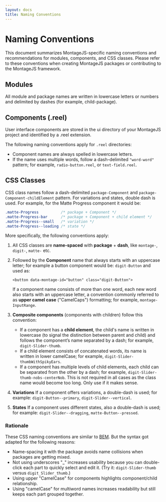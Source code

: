 ```yaml
---
layout: docs
title: Naming Conventions
---
```


# Naming Conventions

This document summarizes MontageJS-specific naming conventions and recommendations for modules, components, and CSS classes. Please refer to these conventions when creating MontageJS packages or contributing to the MontageJS framework.

## Modules

All module and package names are written in lowercase letters or numbers and delimited by dashes (for example, child-package).

## Components (.reel)
User interface components are stored in the ui directory of your MontageJS project and identified by a .reel extension. 

The following naming conventions apply for `.reel` directories:

* Component names are always spelled in lowercase letters.
* If the name uses multiple words, follow a dash-delimited `"word-word"` pattern; for example, `radio-button.reel`, or `text-field.reel`.


## CSS Classes

CSS class names follow a dash-delimited `package-Component` and `package-Component-childElement` pattern. For variations and states, double dash is used. For example, for the Matte Progress component it would be:

```css
.matte-Progress          /* package + Component */
.matte-Progress-bar      /* package + Component + child element */
.matte-Progress--small   /* variation */
.matte-Progress--loading /* state */
```

More specifically, the following conventions apply:

1. All CSS classes are **name-spaced** with **package** + **dash**, like `montage-`, `digit-`, `matte-` etc.
2. Followed by the **Component** name that always starts with an uppercase letter; for example a button component would be: `digit-Button` and used as: 

    ```
    <button data-montage-id="button" class="digit-Button">
    ```

    If a component name consists of more than one word, each new word also starts with an uppercase letter, a convention commonly  referred to as **upper camel case** ("CamelCaps") formatting; for example, `montage-InputRange`.
    
3. **Composite components** (components with children) follow this convention:
    * If a component has a **child element**, the child's name is written in lowercase (to signal the distinction between parent and child) and follows the component’s name separated by a dash; for example, `digit-Slider-thumb`.
    * If a child element consists of concatenated words, its name is written in lower camelCase; for example, `digit-Slider-thumbWithSpikyEars`.
    * If a component has multiple levels of child elements, each child can be separated from the other by a dash; for example, `digit-Slider-thumb-nobs-centerNob`. This is not required in all cases as the class name would become too long. Only use if it makes sense.

4. **Variations** If a component offers variations, a double-dash is used; for example: `digit-Button--primary`, `digit-Slider--vertical`.

5. **States** If a component uses different states, also a double-dash is used; for example: `digit-Slider--dragging`, `matte-Button--pressed`.

### Rationale
These CSS naming conventions are similar to [BEM](http://bem.info/method/). But the syntax got adapted for the following reasons:

* Name-spacing it with the package avoids name collisions when packages are getting mixed.
* Not using underscores "_" increases usability because you can double-click each part to quickly select and edit it. (Try it: `digit-Slider-thumb` versus `digit_Slider_thumb`.)
* Using upper "CamelCase" for components highlights component/child relationship.
* Using "camelCase" for multiword names increases readability but still keeps each part grouped together.
